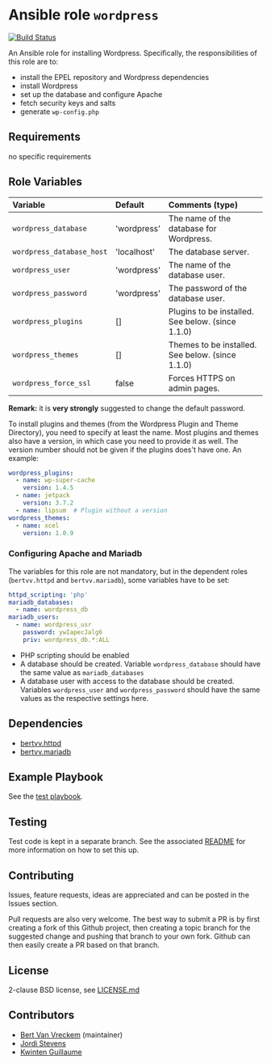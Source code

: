 # Ansible role `wordpress`

[![Build Status](https://travis-ci.org/bertvv/ansible-role-wordpress.svg?branch=master)](https://travis-ci.org/bertvv/ansible-role-wordpress)

An Ansible role for installing Wordpress. Specifically, the responsibilities of this role are to:

- install the EPEL repository and Wordpress dependencies
- install Wordpress
- set up the database and configure Apache
- fetch security keys and salts
- generate `wp-config.php`

## Requirements

no specific requirements

## Role Variables

| Variable                  | Default     | Comments (type)                                   |
| :---                      | :---        | :---                                              |
| `wordpress_database`      | 'wordpress' | The name of the database for Wordpress.           |
| `wordpress_database_host` | 'localhost' | The database server.                              |
| `wordpress_user`          | 'wordpress' | The name of the database user.                    |
| `wordpress_password`      | 'wordpress' | The password of the database user.                |
| `wordpress_plugins`       | []          | Plugins to be installed. See below. (since 1.1.0) |
| `wordpress_themes`        | []          | Themes to be installed. See below. (since 1.1.0)  |
| `wordpress_force_ssl`     | false       | Forces HTTPS on admin pages.                      |

**Remark:** it is **very strongly** suggested to change the default password.

To install plugins and themes (from the Wordpress Plugin and Theme Directory), you need to specify at least the name. Most plugins and themes also have a version, in which case you need to provide it as well. The version number should not be given if the plugins does't have one. An example:

```yaml
wordpress_plugins:
  - name: wp-super-cache
    version: 1.4.5
  - name: jetpack
    version: 3.7.2
  - name: lipsum  # Plugin without a version
wordpress_themes:
  - name: xcel
    version: 1.0.9
```

### Configuring Apache and Mariadb

The variables for this role are not mandatory, but in the dependent roles (`bertvv.httpd` and `bertvv.mariadb`), some variables have to be set:

```Yaml
httpd_scripting: 'php'
mariadb_databases:
  - name: wordpress_db
mariadb_users:
  - name: wordpress_usr
    password: ywIapecJalg6
    priv: wordpress_db.*:ALL
```

* PHP scripting should be enabled
* A database should be created. Variable `wordpress_database` should have the same value as `mariadb_databases`
* A database user with access to the database should be created. Variables `wordpress_user` and `wordpress_password` should have the same values as the respective settings here.

## Dependencies

- [bertvv.httpd](https://galaxy.ansible.com/list#/roles/3047)
- [bertvv.mariadb](https://galaxy.ansible.com/list#/roles/3518)

## Example Playbook

See the [test playbook](https://github.com/bertvv/ansible-role-wordpress/blob/vagrant-tests/test.yml).

## Testing

Test code is kept in a separate branch. See the associated [README](https://github.com/bertvv/ansible-role-wordpress/blob/vagrant-tests/README.md) for more information on how to set this up.

## Contributing

Issues, feature requests, ideas are appreciated and can be posted in the Issues section.

Pull requests are also very welcome. The best way to submit a PR is by first creating a fork of this Github project, then creating a topic branch for the suggested change and pushing that branch to your own fork. Github can then easily create a PR based on that branch.

## License

2-clause BSD license, see [LICENSE.md](LICENSE.md)

## Contributors

- [Bert Van Vreckem](https://github.com/bertvv/) (maintainer)
- [Jordi Stevens](https://github.com/Xplendit)
- [Kwinten Guillaume](https://github.com/kwinteng)
